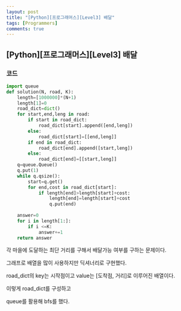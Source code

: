 ```yaml
---
layout: post
title: "[Python][프로그래머스][Level3] 배달"
tags: [Programmers]
comments: true
---
```


## [Python][프로그래머스][Level3] 배달

### 코드

```python
import queue
def solution(N, road, K):
    length=[1000000]*(N+1)
    length[1]=0
    road_dict=dict()
    for start,end,leng in road:
        if start in road_dict:
            road_dict[start].append([end,leng])
        else:
            road_dict[start]=[[end,leng]]
        if end in road_dict:
            road_dict[end].append([start,leng])
        else:
            road_dict[end]=[[start,leng]]
    q=queue.Queue()
    q.put(1)
    while q.qsize():
        start=q.get()
        for end,cost in road_dict[start]:
            if length[end]>length[start]+cost:
                length[end]=length[start]+cost
                q.put(end)
    
    answer=0
    for i in length[1:]:
        if i <=K:
            answer+=1
    return answer
```

각 마을에 도달하는 최단 거리를 구해서 배달가능 여부를 구하는 문제이다.

그래프로 배열을 많이 사용하지만 딕셔너리로 구현했다.

road_dict의 key는 시작점이고 value는 [도착점, 거리]로 이루어진 배열이다.

이렇게 road_dict를 구성하고

queue를 활용해 bfs를 했다.